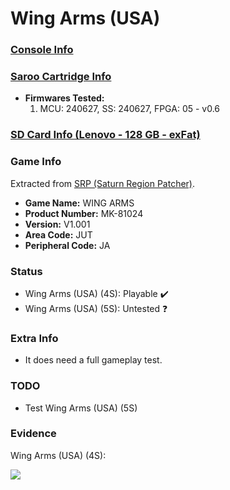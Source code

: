 # Wing Arms (USA)

### [Console Info](../../../../Info/Consoles/VA13/README.md)

### [Saroo Cartridge Info](../../../../Info/Cartridges/RetroGameParadiseStore/1.32F/README.md)

- <b>Firmwares Tested:</b>
  1. MCU: 240627, SS: 240627, FPGA: 05 - v0.6

### [SD Card Info (Lenovo - 128 GB - exFat)](../../../../Info/SdCards/Lenovo/128GB/exfat/README.md)

### Game Info

Extracted from [SRP (Saturn Region Patcher)](https://segaxtreme.net/resources/saturn-region-patcher.81/download).

- <b>Game Name:</b> WING ARMS
- <b>Product Number:</b> MK-81024
- <b>Version:</b> V1.001
- <b>Area Code:</b> JUT
- <b>Peripheral Code:</b> JA

### Status

- Wing Arms (USA) (4S): Playable :heavy_check_mark:
- Wing Arms (USA) (5S): Untested :question:

### Extra Info

- It does need a full gameplay test.

### TODO

- Test Wing Arms (USA) (5S)

### Evidence

Wing Arms (USA) (4S):

[![](https://img.youtube.com/vi/2eFYAXZITiY/0.jpg)](https://www.youtube.com/watch?v=2eFYAXZITiY)
